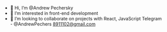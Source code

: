 - 👋 Hi, I’m @Andrew Pechersky
- 👀 I’m interested in front-end development
- 💞️ I’m looking to collaborate on projects with React, JavaScript
Telegram - @AndrewPechers
8911102@gmail.com
